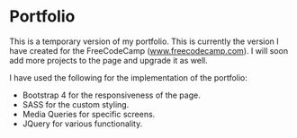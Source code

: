# Portfolio

This is a temporary version of my portfolio. This is currently the version I have created for the FreeCodeCamp (www.freecodecamp.com). I will soon add more projects to the page and upgrade it as well.

I have used the following for the implementation of the portfolio:
- Bootstrap 4 for the responsiveness of the page.
- SASS for the custom styling.
- Media Queries for specific screens.
- JQuery for various functionality.
